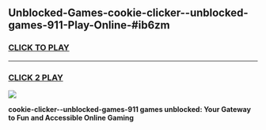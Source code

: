 
## Unblocked-Games-cookie-clicker--unblocked-games-911-Play-Online-#ib6zm
<h3>
<a href="https://premium.freeplayer.one?title=cookie-clicker--unblocked-games-911&ref=27F">CLICK TO PLAY</a></h3>
<hr>

<h3>
<a href="https://premium.freeplayer.one?title=cookie-clicker--unblocked-games-911&ref=27F">CLICK 2 PLAY</a>
  
</h3>

<a href="https://premium.freeplayer.one?title=cookie-clicker--unblocked-games-911&ref=27F"><img src="https://clearcache.store/games.png"></a>


**cookie-clicker--unblocked-games-911 games unblocked: Your Gateway to Fun and Accessible Online Gaming**
